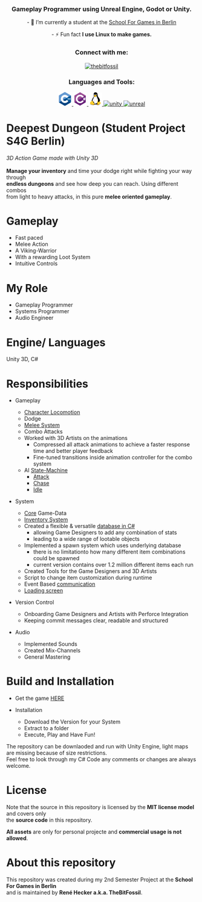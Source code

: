 <h3 align ="center"> Gameplay Programmer using Unreal Engine, Godot or Unity.</h3>
<p align="center">- 🔭 I’m currently a student at the <a href ="https://www.school4games.net/">School For Games in Berlin</a></p>
<p align="center">- ⚡ Fun fact <b>I use Linux to make games.</b></p>

<h3 align="center">Connect with me:</h3>
<p align="center">
<a href="https://linkedin.com/in/thebitfossil" target="blank"><img align="center" src="https://raw.githubusercontent.com/rahuldkjain/github-profile-readme-generator/master/src/images/icons/Social/linked-in-alt.svg" alt="thebitfossil" height="30" width="40" /></a>
</p>

<h3 align="center">Languages and Tools:</h3>
<p align="center"> <a href="https://www.w3schools.com/cpp/" target="_blank" rel="noreferrer"> <img src="https://raw.githubusercontent.com/devicons/devicon/master/icons/cplusplus/cplusplus-original.svg" alt="cplusplus" width="36" height="36"/> </a> <a href="https://www.w3schools.com/cs/" target="_blank" rel="noreferrer"> <img src="https://raw.githubusercontent.com/devicons/devicon/master/icons/csharp/csharp-original.svg" alt="csharp" width="36" height="36"/> </a> <a href="https://www.linux.org/" target="_blank" rel="noreferrer"> <img src="https://raw.githubusercontent.com/devicons/devicon/master/icons/linux/linux-original.svg" alt="linux" width="36" height="36"/> </a> <a href="https://unity.com/" target="_blank" rel="noreferrer"> <img src="https://www.vectorlogo.zone/logos/unity3d/unity3d-icon.svg" alt="unity" width="36" height="40"/> </a> <a href="https://unrealengine.com/" target="_blank" rel="noreferrer"> <img src="https://raw.githubusercontent.com/kenangundogan/fontisto/036b7eca71aab1bef8e6a0518f7329f13ed62f6b/icons/svg/brand/unreal-engine.svg" alt="unreal" width="36" height="36"/> </a> </p>

# Deepest Dungeon (Student Project S4G Berlin)

*3D Action Game made with Unity 3D*\
\
**Manage your inventory** and time your dodge right while fighting your way through \
**endless dungeons** and see how deep you can reach. Using different combos \
from light to heavy attacks, in this pure **melee oriented gameplay**.

# Gameplay
* Fast paced
* Melee Action
* A Viking-Warrior
* With a rewarding Loot System
* Intuitive Controls

# My Role
* Gameplay Programmer
* Systems Programmer
* Audio Engineer

# Engine/ Languages
Unity 3D, C#

# Responsibilities
- Gameplay
  * <a href ="https://github.com/TheBitFossil/DeepestDungeon/tree/master/Assets/_Source/Actors/Player/Scripts">Character Locomotion</a>
  * Dodge
  * <a href ="https://github.com/TheBitFossil/DeepestDungeon/tree/master/Assets/_Source/Actors/Player/Weapons">Melee System</a>
  * Combo Attacks
  * Worked with 3D Artists on the animations 
    - Compressed all attack animations to achieve a faster response time and better player feedback
    - Fine-tuned transitions inside animation controller for the combo system
  * AI <a href ="https://github.com/TheBitFossil/DeepestDungeon/tree/master/Assets/_Source/Actors/Enemies">State-Machine
    - <a href ="https://github.com/TheBitFossil/DeepestDungeon/blob/master/Assets/_Source/Actors/Enemies/States/AttackState.cs">Attack</a>
    - <a href ="https://github.com/TheBitFossil/DeepestDungeon/blob/master/Assets/_Source/Actors/Enemies/States/ChaseState.cs">Chase</a>
    - <a href ="https://github.com/TheBitFossil/DeepestDungeon/blob/master/Assets/_Source/Actors/Enemies/States/IdleState.cs">Idle</a>
- System
  * <a href ="https://github.com/TheBitFossil/DeepestDungeon/blob/master/Assets/_Source/Coordinators/Game.cs">Core</a> Game-Data
  * <a href ="https://github.com/TheBitFossil/DeepestDungeon/tree/master/Assets/_Source/Inventory/Scripts">Inventory System</a>
  * Created a flexible & versatile <a href ="https://github.com/TheBitFossil/DeepestDungeon/tree/master/Assets/_Source/Loot/ItemDatabase">database in C#</a> 
    - allowing Game Designers to add any combination of stats
    - leading to a wide range of lootable objects
  * Implemented a spawn system which uses underlying database
    - there is no limitationto how many different item combinations could be spawned
    - current version contains over 1.2 million different items each run
  * Created Tools for the Game Designers and 3D Artists 
   - Script to change item customization during runtime 
   * Event Based <a href ="https://github.com/TheBitFossil/DeepestDungeon/tree/master/Assets/_Source/Coordinators">communication</a>
   * <a href ="https://github.com/TheBitFossil/DeepestDungeon/blob/master/Assets/_Source/Coordinators/LoadingScreen.cs">Loading screen</a>

- Version Control
  * Onboarding Game Designers and Artists with Perforce Integration
  * Keeping commit messages clear, readable and structured
 
- Audio
  * Implemented Sounds
  * Created Mix-Channels 
  * General Mastering

# Build and Installation
* Get the game [HERE](https://ascent-of-the-dragon.school4games.net/)

* Installation
  - Download the Version for your System
  - Extract to a folder
  - Execute, Play and Have Fun!

The repository can be downlaoded and run with Unity Engine, light maps are missing because of size restrictions. \
Feel free to look through my C# Code any comments or changes are always welcome.

# License
Note that the source in this repository is licensed by the **MIT license model** and covers only \
the **source code** in this repository.

**All assets** are only for personal projecte and **commercial usage is not allowed**.

# About this repository
This repository was created during my 2nd Semester Project at the **School For Games in Berlin** \
and is maintained by **René Hecker a.k.a. TheBitFossil**.
